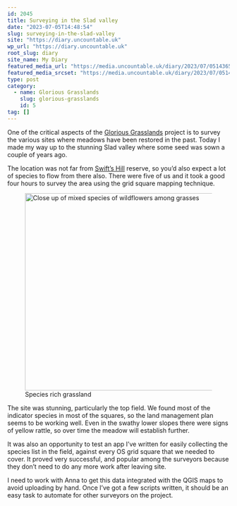 ```yaml
---
id: 2045
title: Surveying in the Slad valley
date: "2023-07-05T14:48:54"
slug: surveying-in-the-slad-valley
site: "https://diary.uncountable.uk"
wp_url: "https://diary.uncountable.uk"
root_slug: diary
site_name: My Diary
featured_media_url: "https://media.uncountable.uk/diary/2023/07/05143658/IMG20230705095236.webp"
featured_media_srcset: "https://media.uncountable.uk/diary/2023/07/05143658/IMG20230705095236-300x130.webp 300w, https://media.uncountable.uk/diary/2023/07/05143658/IMG20230705095236-1024x442.webp 1024w, https://media.uncountable.uk/diary/2023/07/05143658/IMG20230705095236-150x150.webp 150w, https://media.uncountable.uk/diary/2023/07/05143658/IMG20230705095236-640x276.webp 640w, https://media.uncountable.uk/diary/2023/07/05143658/IMG20230705095236.webp 2000w"
type: post
category:
  - name: Glorious Grasslands
    slug: glorious-grasslands
    id: 5
tag: []
---
```



<p>One of the critical aspects of the <a href="https://www.cotswoldsaonb.org.uk/looking-after/our-grasslands-projects/glorious-cotswolds-grasslands/">Glorious Grasslands</a> project is to survey the various sites where meadows have been restored in the past.  Today I made my way up to the stunning Slad valley where some seed was sown a couple of years ago.</p>



<p>The location was not far from <a href="https://www.gloucestershirewildlifetrust.co.uk/nature-reserves/swifts-hill">Swift&#8217;s Hill</a> reserve, so you&#8217;d also expect a lot of species to flow from there also.  There were five of us and it took a good four hours to survey the area using the grid square mapping technique.</p>



<figure class="wp-block-image size-large"><img loading="lazy" decoding="async" width="1024" height="448" src="https://media.uncountable.uk/diary/2023/07/05143657/IMG20230705105248-1024x448.webp" alt="Close up of mixed species of wildflowers among grasses" class="wp-image-2046" srcset="https://media.uncountable.uk/diary/2023/07/05143657/IMG20230705105248-1024x448.webp 1024w, https://media.uncountable.uk/diary/2023/07/05143657/IMG20230705105248-300x131.webp 300w, https://media.uncountable.uk/diary/2023/07/05143657/IMG20230705105248-640x280.webp 640w, https://media.uncountable.uk/diary/2023/07/05143657/IMG20230705105248.webp 2000w" sizes="auto, (max-width: 1024px) 100vw, 1024px" /><figcaption class="wp-element-caption">Species rich grassland</figcaption></figure>



<p>The site was stunning, particularly the top field.  We found most of the indicator species in most of the squares, so the land management plan seems to be working well.  Even in the swathy lower slopes there were signs of yellow rattle, so over time the meadow will establish further.</p>



<p>It was also an opportunity to test an app I&#8217;ve written for easily collecting the species list in the field, against every OS grid square that we needed to cover.  It proved very successful, and popular among the surveyors because they don&#8217;t need to do any more work after leaving site.</p>



<p>I need to work with Anna to get this data integrated with the QGIS maps to avoid uploading by hand.  Once I&#8217;ve got a few scripts written, it should be an easy task to automate for other surveyors on the project.</p>
